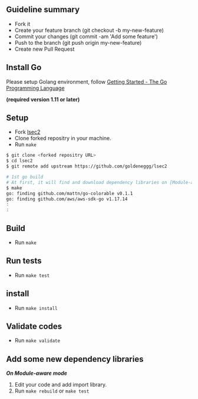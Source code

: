 ##  Guideline summary
- Fork it
- Create your feature branch (git checkout -b my-new-feature)
- Commit your changes (git commit -am 'Add some feature')
- Push to the branch (git push origin my-new-feature)
- Create new Pull Request

## Install Go
Please setup Golang environment, follow [Getting Started \- The Go Programming Language](https://golang.org/doc/instal)

__(required version 1.11 or later)__

## Setup
* Fork [lsec2](https://github.com/goldeneggg/lsec2/fork)
* Clone forked repositry in your machine.
* Run `make`

```sh
$ git clone <forked repositry URL>
$ cd lsec2
$ git remote add upstream https://github.com/goldeneggg/lsec2

# 1st go build
# At first, it will find and download dependency libraries on [Module-aware mode](https://golang.org/cmd/go/#hdr-Module_aware_go_get) before building.
$ make
go: finding github.com/mattn/go-colorable v0.1.1
go: finding github.com/aws/aws-sdk-go v1.17.14
:
:
```

## Build

* Run `make`

## Run tests

* Run `make test`

## install

* Run `make install`

## Validate codes

* Run `make validate`

## Add some new dependency libraries
___On Module-aware mode___

1. Edit your code and add import library.
1. Run `make rebuild` or `make test`
